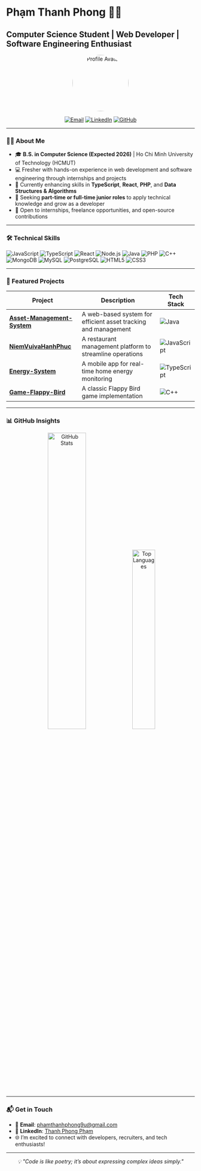 # Phạm Thanh Phong 👨‍💻
## Computer Science Student | Web Developer | Software Engineering Enthusiast

<p align="center">
  <img src="https://github.com/ClearWind9u.png" width="150" height="150" style="border-radius: 50%;" alt="Profile Avatar">
</p>

<p align="center">
  <a href="mailto:phamthanhphong9u@gmail.com"><img src="https://img.shields.io/badge/Email-D14836?style=flat&logo=gmail&logoColor=white" alt="Email"></a>
  <a href="https://www.linkedin.com/in/phamthanhphong9u" target="_blank"><img src="https://img.shields.io/badge/LinkedIn-0077B5?style=flat&logo=linkedin&logoColor=white" alt="LinkedIn"></a>
  <a href="https://github.com/ClearWind9u"><img src="https://img.shields.io/badge/GitHub-181717?style=flat&logo=github&logoColor=white" alt="GitHub"></a>
</p>

---

### 👨‍🎓 About Me
- 🎓 **B.S. in Computer Science (Expected 2026)** | Ho Chi Minh University of Technology (HCMUT)  
- 💻 Fresher with hands-on experience in web development and software engineering through internships and projects  
- 🌱 Currently enhancing skills in **TypeScript**, **React**, **PHP**, and **Data Structures & Algorithms**  
- 🎯 Seeking **part-time or full-time junior roles** to apply technical knowledge and grow as a developer  
- 🤝 Open to internships, freelance opportunities, and open-source contributions  

---

### 🛠️ Technical Skills
<p align="left">
  <img src="https://img.shields.io/badge/JavaScript-F7DF1E?style=flat&logo=javascript&logoColor=black" alt="JavaScript">
  <img src="https://img.shields.io/badge/TypeScript-007ACC?style=flat&logo=typescript&logoColor=white" alt="TypeScript">
  <img src="https://img.shields.io/badge/React-61DAFB?style=flat&logo=react&logoColor=black" alt="React">
  <img src="https://img.shields.io/badge/Node.js-339933?style=flat&logo=node.js&logoColor=white" alt="Node.js">
  <img src="https://img.shields.io/badge/Java-007396?style=flat&logo=java&logoColor=white" alt="Java">
  <img src="https://img.shields.io/badge/PHP-777BB4?style=flat&logo=php&logoColor=white" alt="PHP">
  <img src="https://img.shields.io/badge/C++-00599C?style=flat&logo=cplusplus&logoColor=white" alt="C++">
  <img src="https://img.shields.io/badge/MongoDB-47A248?style=flat&logo=mongodb&logoColor=white" alt="MongoDB">
  <img src="https://img.shields.io/badge/MySQL-4479A1?style=flat&logo=mysql&logoColor=white" alt="MySQL">
  <img src="https://img.shields.io/badge/PostgreSQL-336791?style=flat&logo=postgresql&logoColor=white" alt="PostgreSQL">
  <img src="https://img.shields.io/badge/HTML5-E34F26?style=flat&logo=html5&logoColor=white" alt="HTML5">
  <img src="https://img.shields.io/badge/CSS3-1572B6?style=flat&logo=css3&logoColor=white" alt="CSS3">
</p>

---

### 🌟 Featured Projects
| Project | Description | Tech Stack |
|---------|-------------|------------|
| **[Asset-Management-System](https://github.com/ClearWind9u/Asset-Management-System)** | A web-based system for efficient asset tracking and management | ![Java](https://img.shields.io/badge/-Java-007396?style=flat&logo=java&logoColor=white) |
| **[NiemVuivaHanhPhuc](https://github.com/ClearWind9u/NiemVuivaHanhPhuc)** | A restaurant management platform to streamline operations | ![JavaScript](https://img.shields.io/badge/-JavaScript-yellow?style=flat&logo=javascript&logoColor=white) |
| **[Energy-System](https://github.com/ClearWind9u/Energy-System)** | A mobile app for real-time home energy monitoring | ![TypeScript](https://img.shields.io/badge/-TypeScript-blue?style=flat&logo=typescript&logoColor=white) |
| **[Game-Flappy-Bird](https://github.com/ClearWind9u/Game-Flappy-Bird)** | A classic Flappy Bird game implementation | ![C++](https://img.shields.io/badge/-C++-blue?style=flat&logo=cplusplus) |

---

### 📊 GitHub Insights
<p align="center">
  <img src="https://github-readme-stats.vercel.app/api?username=ClearWind9u&show_icons=true&theme=gruvbox&count_private=true" alt="GitHub Stats" width="45%">
  <img src="https://github-readme-stats.vercel.app/api/top-langs/?username=ClearWind9u&layout=compact&theme=gruvbox" alt="Top Languages" width="35%">
</p>

---

### 📬 Get in Touch
- 📧 **Email**: [phamthanhphong9u@gmail.com](mailto:phamthanhphong9u@gmail.com)  
- 💼 **LinkedIn**: [Thanh Phong Phạm](https://www.linkedin.com/in/phamthanhphong9u)
- 🌐 I’m excited to connect with developers, recruiters, and tech enthusiasts!

---

<p align="center">
  <i>💡 "Code is like poetry; it’s about expressing complex ideas simply."</i>
</p>